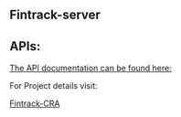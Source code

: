 ## Fintrack-server

## APIs:
[The API documentation can be found here:](https://drive.google.com/file/d/1n8UKGFx0JQzynZ8L9hliAMvKk4bD1RlA/view?usp=sharing)

For Project details visit:

[Fintrack-CRA](https://github.com/kaushalendra-pandey/finTrack-CRA)
